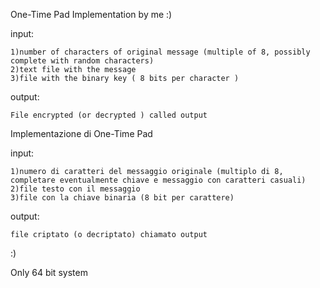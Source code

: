 One-Time Pad Implementation by me :)

input:

	1)number of characters of original message (multiple of 8, possibly complete with random characters)
	2)text file with the message
	3)file with the binary key ( 8 bits per character )
output:

	File encrypted (or decrypted ) called output
	
	
Implementazione di One-Time Pad

input:

	1)numero di caratteri del messaggio originale (multiplo di 8, completare eventualmente chiave e messaggio con caratteri casuali)
	2)file testo con il messaggio
	3)file con la chiave binaria (8 bit per carattere)
output:

	file criptato (o decriptato) chiamato output
	
:)

Only 64 bit system




